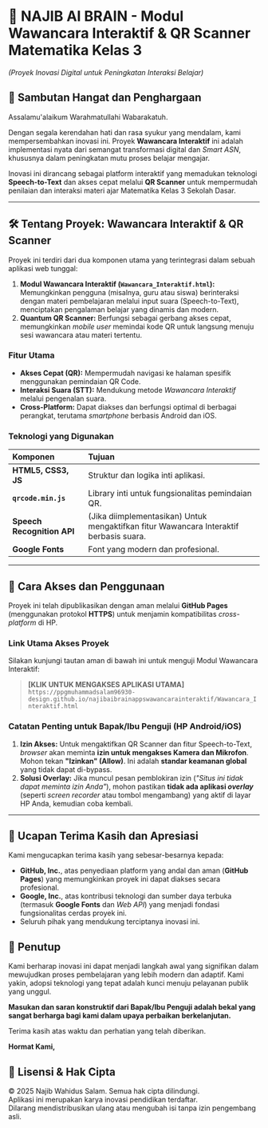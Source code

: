 # 🌟 NAJIB AI BRAIN - Modul Wawancara Interaktif & QR Scanner Matematika Kelas 3
*(Proyek Inovasi Digital untuk Peningkatan Interaksi Belajar)*

## 🙏 Sambutan Hangat dan Penghargaan

Assalamu'alaikum Warahmatullahi Wabarakatuh.

Dengan segala kerendahan hati dan rasa syukur yang mendalam, kami mempersembahkan inovasi ini. Proyek **Wawancara Interaktif** ini adalah implementasi nyata dari semangat transformasi digital dan *Smart ASN*, khususnya dalam peningkatan mutu proses belajar mengajar.

Inovasi ini dirancang sebagai platform interaktif yang memadukan teknologi **Speech-to-Text** dan akses cepat melalui **QR Scanner** untuk mempermudah penilaian dan interaksi materi ajar Matematika Kelas 3 Sekolah Dasar.

---

## 🛠️ Tentang Proyek: Wawancara Interaktif & QR Scanner

Proyek ini terdiri dari dua komponen utama yang terintegrasi dalam sebuah aplikasi web tunggal:

1.  **Modul Wawancara Interaktif (`Wawancara_Interaktif.html`):** Memungkinkan pengguna (misalnya, guru atau siswa) berinteraksi dengan materi pembelajaran melalui input suara (Speech-to-Text), menciptakan pengalaman belajar yang dinamis dan modern.
2.  **Quantum QR Scanner:** Berfungsi sebagai gerbang akses cepat, memungkinkan *mobile user* memindai kode QR untuk langsung menuju sesi wawancara atau materi tertentu.

### Fitur Utama

* **Akses Cepat (QR):** Mempermudah navigasi ke halaman spesifik menggunakan pemindaian QR Code.
* **Interaksi Suara (STT):** Mendukung metode *Wawancara Interaktif* melalui pengenalan suara.
* **Cross-Platform:** Dapat diakses dan berfungsi optimal di berbagai perangkat, terutama *smartphone* berbasis Android dan iOS.

### Teknologi yang Digunakan

| Komponen | Tujuan |
| :--- | :--- |
| **HTML5, CSS3, JS** | Struktur dan logika inti aplikasi. |
| **`qrcode.min.js`** | Library inti untuk fungsionalitas pemindaian QR. |
| **Speech Recognition API** | (Jika diimplementasikan) Untuk mengaktifkan fitur Wawancara Interaktif berbasis suara. |
| **Google Fonts** | Font yang modern dan profesional. |

---

## 🚀 Cara Akses dan Penggunaan

Proyek ini telah dipublikasikan dengan aman melalui **GitHub Pages** (menggunakan protokol **HTTPS**) untuk menjamin kompatibilitas *cross-platform* di HP.

### Link Utama Akses Proyek

Silakan kunjungi tautan aman di bawah ini untuk menguji Modul Wawancara Interaktif:

> **[KLIK UNTUK MENGAKSES APLIKASI UTAMA]**
> `https://ppgmuhammadsalam96930-design.github.io/najibaibrainappswawancarainteraktif/Wawancara_Interaktif.html`

### Catatan Penting untuk Bapak/Ibu Penguji (HP Android/iOS)

1.  **Izin Akses:** Untuk mengaktifkan QR Scanner dan fitur Speech-to-Text, *browser* akan meminta **izin untuk mengakses Kamera dan Mikrofon**. Mohon tekan **"Izinkan" (Allow)**. Ini adalah **standar keamanan global** yang tidak dapat di-bypass.
2.  **Solusi Overlay:** Jika muncul pesan pemblokiran izin (*"Situs ini tidak dapat meminta izin Anda"*), mohon pastikan **tidak ada aplikasi *overlay*** (seperti *screen recorder* atau tombol mengambang) yang aktif di layar HP Anda, kemudian coba kembali.

---

## 🙏 Ucapan Terima Kasih dan Apresiasi

Kami mengucapkan terima kasih yang sebesar-besarnya kepada:

* **GitHub, Inc.**, atas penyediaan platform yang andal dan aman (**GitHub Pages**) yang memungkinkan proyek ini dapat diakses secara profesional.
* **Google, Inc.**, atas kontribusi teknologi dan sumber daya terbuka (termasuk **Google Fonts** dan *Web API*) yang menjadi fondasi fungsionalitas cerdas proyek ini.
* Seluruh pihak yang mendukung terciptanya inovasi ini.

## 🤝 Penutup

Kami berharap inovasi ini dapat menjadi langkah awal yang signifikan dalam mewujudkan proses pembelajaran yang lebih modern dan adaptif. Kami yakin, adopsi teknologi yang tepat adalah kunci menuju pelayanan publik yang unggul.

**Masukan dan saran konstruktif dari Bapak/Ibu Penguji adalah bekal yang sangat berharga bagi kami dalam upaya perbaikan berkelanjutan.**

Terima kasih atas waktu dan perhatian yang telah diberikan.

**Hormat Kami,**

## 🏁 Lisensi & Hak Cipta
© 2025 Najib Wahidus Salam. Semua hak cipta dilindungi.  
Aplikasi ini merupakan karya inovasi pendidikan terdaftar.  
Dilarang mendistribusikan ulang atau mengubah isi tanpa izin pengembang asli.
